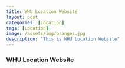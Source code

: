 ```yaml
---
title: WHU Location Website
layout: post
categories: [Location]
tags: [Location]
image: /assets/img/oranges.jpg
description: "This is WHU Location Website"
---
```


### WHU Location Website

